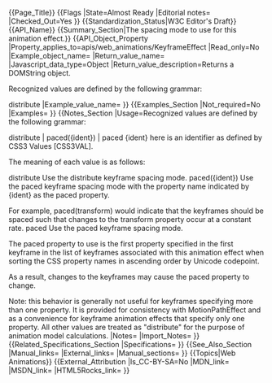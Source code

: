 {{Page_Title}}
{{Flags
|State=Almost Ready
|Editorial notes=
|Checked_Out=Yes
}}
{{Standardization_Status|W3C Editor's Draft}}
{{API_Name}}
{{Summary_Section|The spacing mode to use for this animation effect.}}
{{API_Object_Property
|Property_applies_to=apis/web_animations/KeyframeEffect
|Read_only=No
|Example_object_name=
|Return_value_name=
|Javascript_data_type=Object
|Return_value_description=Returns a DOMString object.

Recognized values are defined by the following grammar:

distribute
|Example_value_name=
}}
{{Examples_Section
|Not_required=No
|Examples=
}}
{{Notes_Section
|Usage=Recognized values are defined by the following grammar:

distribute | paced({ident}) | paced
{ident} here is an identifier as defined by CSS3 Values [CSS3VAL].

The meaning of each value is as follows:

distribute
Use the distribute keyframe spacing mode.
paced({ident})
Use the paced keyframe spacing mode with the property name indicated by {ident} as the paced property.

For example, paced(transform) would indicate that the keyframes should be spaced such that changes to the transform property occur at a constant rate.
paced
Use the paced keyframe spacing mode.

The paced property to use is the first property specified in the first keyframe in the list of keyframes associated with this animation effect when sorting the CSS property names in ascending order by Unicode codepoint.

As a result, changes to the keyframes may cause the paced property to change.

Note: this behavior is generally not useful for keyframes specifying more than one property. It is provided for consistency with MotionPathEffect and as a convenience for keyframe animation effects that specify only one property.
All other values are treated as "distribute" for the purpose of animation model calculations.
|Notes=
|Import_Notes=
}}
{{Related_Specifications_Section
|Specifications=
}}
{{See_Also_Section
|Manual_links=
|External_links=
|Manual_sections=
}}
{{Topics|Web Animations}}
{{External_Attribution
|Is_CC-BY-SA=No
|MDN_link=
|MSDN_link=
|HTML5Rocks_link=
}}